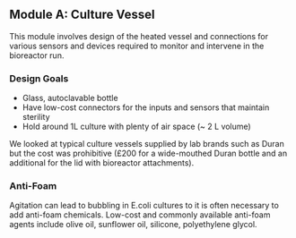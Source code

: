 ## Module A: Culture Vessel

This module involves design of the heated vessel and connections for various sensors and devices required to monitor and intervene in the bioreactor run.

### Design Goals

 - Glass, autoclavable bottle
 - Have low-cost connectors for the inputs and sensors that maintain sterility
 - Hold around 1L culture with plenty of air space (~ 2 L volume)

We looked at typical culture vessels supplied by lab brands such as Duran but the cost was prohibitive (£200 for a wide-mouthed Duran bottle and an additional for the lid with bioreactor attachments).


### Anti-Foam

Agitation can lead to bubbling in E.coli cultures to it is often necessary to add anti-foam chemicals. Low-cost and commonly available anti-foam agents include olive oil, sunflower oil, silicone, polyethylene glycol.
